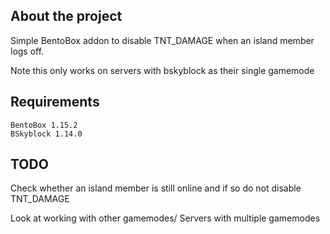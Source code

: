 <!--  ABOUT THE PROJECT -->
## About the project
Simple BentoBox addon to disable TNT_DAMAGE when an island member logs off.

Note this only works on servers with bskyblock as their single gamemode

<!-- REQUIREMENTS -->
## Requirements

```
BentoBox 1.15.2
BSkyblock 1.14.0
```

<!-- TODO -->
## TODO
Check whether an island member is still online and if so do not disable TNT_DAMAGE

Look at working with other gamemodes/ Servers with multiple gamemodes
